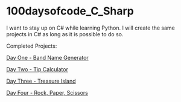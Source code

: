 # 100daysofcode_C_Sharp
I want to stay up on C# while learning Python. I will create the same projects in C# as long as it is possible to do so.

Completed Projects:

[Day One - Band Name Generator](https://github.com/vosjon/100daysofcode_C_Sharp/blob/main/DayOne/BandNameGenerator.cs)

[Day Two - Tip Calculator](https://github.com/vosjon/100daysofcode_C_Sharp/blob/main/DayTwo/TipCalculator.cs)

[Day Three - Treasure Island](https://github.com/vosjon/100daysofcode_C_Sharp/blob/main/DayThree/TreasureIsland.cs)

[Day Four - Rock, Paper, Scissors](https://github.com/vosjon/100daysofcode_C_Sharp/blob/main/DayFour/RockPaperScissors.cs)
